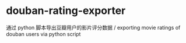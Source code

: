 # douban-rating-exporter
通过 python 脚本导出豆瓣用户的影片评分数据 / exporting movie ratings of douban users via python script
